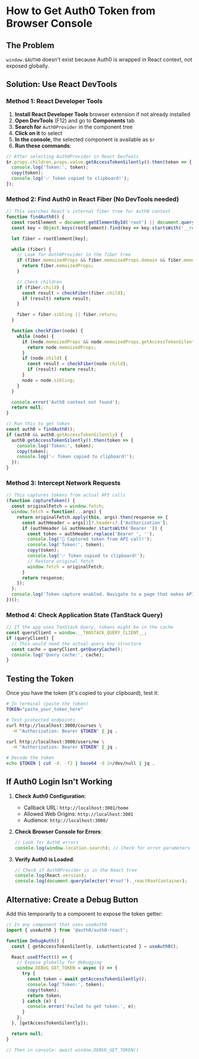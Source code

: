 # How to Get Auth0 Token from Browser Console

## The Problem
`window.$AUTH0` doesn't exist because Auth0 is wrapped in React context, not exposed globally.

## Solution: Use React DevTools

### Method 1: React Developer Tools
1. **Install React Developer Tools** browser extension if not already installed
2. **Open DevTools** (F12) and go to **Components** tab
3. **Search for** `Auth0Provider` in the component tree
4. **Click on it** to select
5. **In the console**, the selected component is available as `$r`
6. **Run these commands**:

```javascript
// After selecting Auth0Provider in React DevTools
$r.props.children.props.value.getAccessTokenSilently().then(token => {
  console.log('Token:', token);
  copy(token);
  console.log('✅ Token copied to clipboard!');
});
```

### Method 2: Find Auth0 in React Fiber (No DevTools needed)
```javascript
// This searches React's internal fiber tree for Auth0 context
function findAuth0() {
  const rootElement = document.getElementById('root') || document.querySelector('[data-reactroot]') || document.body.firstElementChild;
  const key = Object.keys(rootElement).find(key => key.startsWith('__reactInternalInstance') || key.startsWith('__reactFiber'));

  let fiber = rootElement[key];

  while (fiber) {
    // Look for Auth0Provider in the fiber tree
    if (fiber.memoizedProps && fiber.memoizedProps.domain && fiber.memoizedProps.getAccessTokenSilently) {
      return fiber.memoizedProps;
    }

    // Check children
    if (fiber.child) {
      const result = checkFiber(fiber.child);
      if (result) return result;
    }

    fiber = fiber.sibling || fiber.return;
  }

  function checkFiber(node) {
    while (node) {
      if (node.memoizedProps && node.memoizedProps.getAccessTokenSilently) {
        return node.memoizedProps;
      }
      if (node.child) {
        const result = checkFiber(node.child);
        if (result) return result;
      }
      node = node.sibling;
    }
  }

  console.error('Auth0 context not found');
  return null;
}

// Run this to get token
const auth0 = findAuth0();
if (auth0 && auth0.getAccessTokenSilently) {
  auth0.getAccessTokenSilently().then(token => {
    console.log('Token:', token);
    copy(token);
    console.log('✅ Token copied to clipboard!');
  });
}
```

### Method 3: Intercept Network Requests
```javascript
// This captures tokens from actual API calls
(function captureToken() {
  const originalFetch = window.fetch;
  window.fetch = function(...args) {
    return originalFetch.apply(this, args).then(response => {
      const authHeader = args[1]?.headers?.['Authorization'];
      if (authHeader && authHeader.startsWith('Bearer ')) {
        const token = authHeader.replace('Bearer ', '');
        console.log('🎯 Captured token from API call!');
        console.log('Token:', token);
        copy(token);
        console.log('✅ Token copied to clipboard!');
        // Restore original fetch
        window.fetch = originalFetch;
      }
      return response;
    });
  };
  console.log('Token capture enabled. Navigate to a page that makes API calls...');
})();
```

### Method 4: Check Application State (TanStack Query)
```javascript
// If the app uses TanStack Query, tokens might be in the cache
const queryClient = window.__TANSTACK_QUERY_CLIENT__;
if (queryClient) {
  // This would need the actual query key structure
  const cache = queryClient.getQueryCache();
  console.log('Query cache:', cache);
}
```

## Testing the Token

Once you have the token (it's copied to your clipboard), test it:

```bash
# In terminal (paste the token)
TOKEN="paste_your_token_here"

# Test protected endpoints
curl http://localhost:3000/courses \
  -H "Authorization: Bearer $TOKEN" | jq .

curl http://localhost:3000/users/me \
  -H "Authorization: Bearer $TOKEN" | jq .

# Decode the token
echo $TOKEN | cut -d. -f2 | base64 -d 2>/dev/null | jq .
```

## If Auth0 Login Isn't Working

1. **Check Auth0 Configuration**:
   - Callback URL: `http://localhost:3001/home`
   - Allowed Web Origins: `http://localhost:3001`
   - Audience: `http://localhost:3000/`

2. **Check Browser Console for Errors**:
   ```javascript
   // Look for Auth0 errors
   console.log(window.location.search); // Check for error parameters
   ```

3. **Verify Auth0 is Loaded**:
   ```javascript
   // Check if Auth0Provider is in the React tree
   console.log(React.version);
   console.log(document.querySelector('#root')._reactRootContainer);
   ```

## Alternative: Create a Debug Button

Add this temporarily to a component to expose the token getter:

```typescript
// In any component that uses useAuth0
import { useAuth0 } from '@auth0/auth0-react';

function DebugAuth() {
  const { getAccessTokenSilently, isAuthenticated } = useAuth0();

  React.useEffect(() => {
    // Expose globally for debugging
    window.DEBUG_GET_TOKEN = async () => {
      try {
        const token = await getAccessTokenSilently();
        console.log('Token:', token);
        copy(token);
        return token;
      } catch (e) {
        console.error('Failed to get token:', e);
      }
    };
  }, [getAccessTokenSilently]);

  return null;
}

// Then in console: await window.DEBUG_GET_TOKEN()
```